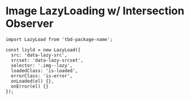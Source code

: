 
# Image LazyLoading w/ Intersection Observer


``` JS
import LazyLoad from 'tbd-package-name';

const lzyld = new LazyLoad({
  src: 'data-lazy-src',
  srcset: 'data-lazy-srcset',
  selector: '.img--lazy',
  loadedClass: 'is-loaded',
  errorClass: 'is-error',
  onLoaded(el) {},
  onError(el) {}
});

```

